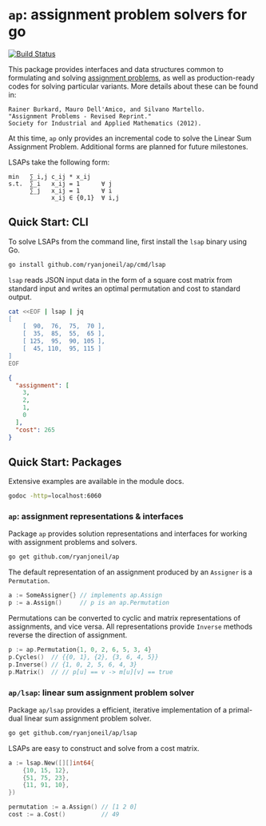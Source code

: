 # `ap`: assignment problem solvers for go

[![Build Status](https://semaphoreci.com/api/v1/ryanjoneil/ap/branches/master/badge.svg)](https://semaphoreci.com/ryanjoneil/ap)

This package provides interfaces and data structures common to formulating and solving [assignment problems](https://en.wikipedia.org/wiki/Assignment_problem), as well as production-ready codes for solving particular variants. More details about these can be found in:

```text
Rainer Burkard, Mauro Dell'Amico, and Silvano Martello.
"Assignment Problems - Revised Reprint."
Society for Industrial and Applied Mathematics (2012).
```

At this time, `ap` only provides an incremental code to solve the Linear Sum Assignment Problem. Additional forms are planned for future milestones.

LSAPs take the following form:

```text
min   ∑_i,j c_ij * x_ij
s.t.  ∑_i   x_ij = 1      ∀ j
      ∑_j   x_ij = 1      ∀ i
            x_ij ∈ {0,1}  ∀ i,j
```

## Quick Start: CLI

To solve LSAPs from the command line, first install the `lsap` binary using Go.

```bash
go install github.com/ryanjoneil/ap/cmd/lsap
```

`lsap` reads JSON input data in the form of a square cost matrix from standard input and writes an optimal permutation and cost to standard output.

```bash
cat <<EOF | lsap | jq
[
    [  90,  76,  75,  70 ],
    [  35,  85,  55,  65 ],
    [ 125,  95,  90, 105 ],
    [  45, 110,  95, 115 ]
]
EOF
```

```json
{
  "assignment": [
    3,
    2,
    1,
    0
  ],
  "cost": 265
}
```

## Quick Start: Packages

Extensive examples are available in the module docs.

```bash
godoc -http=localhost:6060
```

### `ap`: assignment representations & interfaces

Package `ap` provides solution representations and interfaces for working with assignment problems and solvers.

```bash
go get github.com/ryanjoneil/ap
```

The default representation of an assignment produced by an `Assigner` is a `Permutation`.

```go
a := SomeAssigner{} // implements ap.Assign
p := a.Assign()     // p is an ap.Permutation
```

Permutations can be converted to cyclic and matrix representations of assignments, and vice versa. All representations provide `Inverse` methods reverse the direction of assignment.

```go
p := ap.Permutation{1, 0, 2, 6, 5, 3, 4}
p.Cycles()  // {{0, 1}, {2}, {3, 6, 4, 5}}
p.Inverse() // {1, 0, 2, 5, 6, 4, 3}
p.Matrix()  // // p[u] == v -> m[u][v] == true
```

### `ap/lsap`: linear sum assignment problem solver

Package `ap/lsap` provides a efficient, iterative implementation of a primal-dual linear sum assignment problem solver.

```bash
go get github.com/ryanjoneil/ap/lsap
```

LSAPs are easy to construct and solve from a cost matrix.

```go
a := lsap.New([][]int64{
    {10, 15, 12},
    {51, 75, 23},
    {11, 91, 10},
})

permutation := a.Assign() // [1 2 0]
cost := a.Cost()          // 49
```
